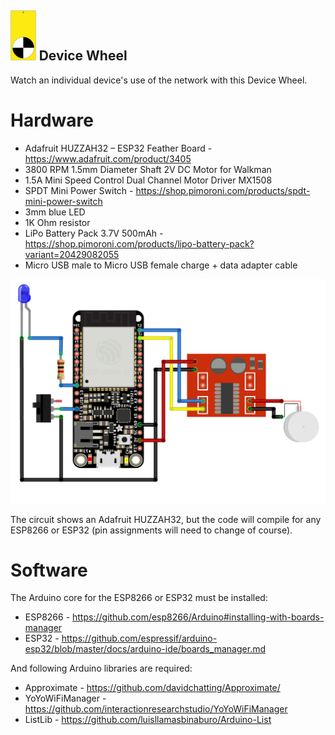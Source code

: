 ## <img src="DeviceWheel-icon.svg" height=80px> Device Wheel
Watch an individual device's use of the network with this Device Wheel.

# Hardware
* Adafruit HUZZAH32 – ESP32 Feather Board - https://www.adafruit.com/product/3405
* 3800 RPM 1.5mm Diameter Shaft 2V DC Motor for Walkman
* 1.5A Mini Speed Control Dual Channel Motor Driver MX1508
* SPDT Mini Power Switch - https://shop.pimoroni.com/products/spdt-mini-power-switch
* 3mm blue LED
* 1K Ohm resistor
* LiPo Battery Pack 3.7V 500mAh - https://shop.pimoroni.com/products/lipo-battery-pack?variant=20429082055
* Micro USB male to Micro USB female charge + data adapter cable

<img src="DeviceWheel-circuit.png" width=600px>

The circuit shows an Adafruit HUZZAH32, but the code will compile for any ESP8266 or ESP32 (pin assignments will need to change of course).

# Software
The Arduino core for the ESP8266 or ESP32 must be installed:
* ESP8266 - https://github.com/esp8266/Arduino#installing-with-boards-manager
* ESP32 - https://github.com/espressif/arduino-esp32/blob/master/docs/arduino-ide/boards_manager.md

And following Arduino libraries are required:
* Approximate - https://github.com/davidchatting/Approximate/
* YoYoWiFiManager - https://github.com/interactionresearchstudio/YoYoWiFiManager
* ListLib - https://github.com/luisllamasbinaburo/Arduino-List